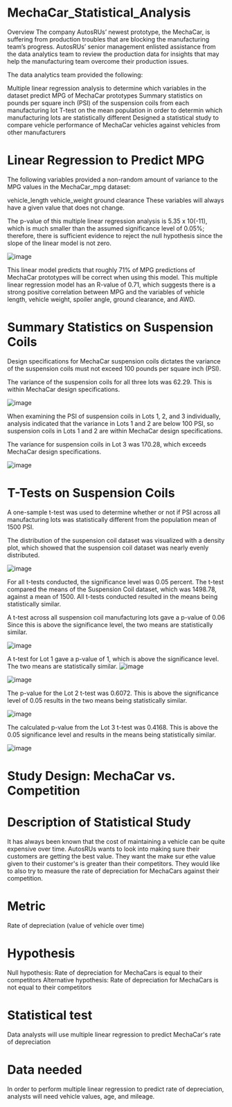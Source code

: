 # MechaCar_Statistical_Analysis

Overview
The company AutosRUs’ newest prototype, the MechaCar, is suffering from production troubles that are blocking the manufacturing team’s progress. AutosRUs’ senior management enlisted assistance from the data analytics team to review the production data for insights that may help the manufacturing team overcome their production issues.

The data analytics team provided the following:

Multiple linear regression analysis to determine which variables in the dataset predict MPG of MechaCar prototypes
Summary statistics on pounds per square inch (PSI) of the suspension coils from each manufacturing lot
T-test on the mean population in order to determin which manufacturing lots are statistically different
Designed a statistical study to compare vehicle performance of MechaCar vehicles against vehicles from other manufacturers

# Linear Regression to Predict MPG
The following variables provided a non-random amount of variance to the MPG values in the MechaCar_mpg dataset:

vehicle_length
vehicle_weight
ground clearance
These variables will always have a given value that does not change.

The p-value of this multiple linear regression analysis is 5.35 x 10(-11), which is much smaller than the assumed significance level of 0.05%; therefore, there is sufficient evidence to reject the null hypothesis since the slope of the linear model is not zero.

![image](https://user-images.githubusercontent.com/102105537/177051964-6bf3f7e4-c813-4204-ba2a-dc21f2708f2b.png)


This linear model predicts that roughly 71% of MPG predictions of MechaCar prototypes will be correct when using this model. This multiple linear regression model has an R-value of 0.71, which suggests there is a strong positive correlation between MPG and the variables of vehicle length, vehicle weight, spoiler angle, ground clearance, and AWD.

# Summary Statistics on Suspension Coils
Design specifications for MechaCar suspension coils dictates the variance of the suspension coils must not exceed 100 pounds per square inch (PSI).

The variance of the suspension coils for all three lots was 62.29. This is within MechaCar design specifications.

![image](https://user-images.githubusercontent.com/102105537/177052235-d4a4368d-8ca0-4fdc-81c3-bea139b14375.png)

When examining the PSI of suspension coils in Lots 1, 2, and 3 individually, analysis indicated that the variance in Lots 1 and 2 are below 100 PSI, so suspension coils in Lots 1 and 2 are within MechaCar design specifications.

The variance for suspension coils in Lot 3 was 170.28, which exceeds MechaCar design specifications.

![image](https://user-images.githubusercontent.com/102105537/177052262-9714a31b-be3f-4f17-82ce-83767eaa00dd.png)

# T-Tests on Suspension Coils
A one-sample t-test was used to determine whether or not if PSI across all manufacturing lots was statistically different from the population mean of 1500 PSI.

The distribution of the suspension coil dataset was visualized with a density plot, which showed that the suspension coil dataset was nearly evenly distributed.

![image](https://user-images.githubusercontent.com/102105537/177052299-e7507c91-0d4d-4265-8a23-8c1fc910d554.png)

For all t-tests conducted, the significance level was 0.05 percent. The t-test compared the means of the Suspension Coil dataset, which was 1498.78, against a mean of 1500. All t-tests conducted resulted in the means being statistically similar.

A t-test across all suspension coil manufacturing lots gave a p-value of 0.06 Since this is above the significance level, the two means are statistically similar.

![image](https://user-images.githubusercontent.com/102105537/177052381-7a3cb639-de37-4aef-99ee-855ca02332d3.png)


A t-test for Lot 1 gave a p-value of 1, which is above the significance level. The two means are statistically similar.	
![image](https://user-images.githubusercontent.com/102105537/177052564-7a8483d3-8c63-4430-be1e-1fbc377d020e.png)


![image](https://user-images.githubusercontent.com/102105537/177052449-99e7113d-c7b1-499b-a69f-1033baaadc6d.png)

The p-value for the Lot 2 t-test was 0.6072. This is above the significance level of 0.05 results in the two means being statistically similar.

![image](https://user-images.githubusercontent.com/102105537/177052470-919f0b7c-5cbf-439a-94a8-6dd331b70708.png)

The calculated p-value from the Lot 3 t-test was 0.4168. This is above the 0.05 significance level and results in the means being statistically similar.			
			
![image](https://user-images.githubusercontent.com/102105537/177052493-f28fbc5d-4760-4059-97f4-a1ad98ed65f1.png)


# Study Design: MechaCar vs. Competition
# Description of Statistical Study
It has always been known that the cost of maintaining a vehicle can be quite expensive over time. AutosRUs wants to look into making sure their customers are getting the best value. They want the make sur ethe value given to their customer's is greater than their competitors. They would like to also try to measure the rate of depreciation for MechaCars against their competition.

# Metric
Rate of depreciation (value of vehicle over time)
# Hypothesis
Null hypothesis: Rate of depreciation for MechaCars is equal to their competitors
Alternative hypothesis: Rate of depreciation for MechaCars is not equal to their competitors
# Statistical test
Data analysts will use multiple linear regression to predict MechaCar's rate of depreciation

# Data needed
In order to perform multiple linear regression to predict rate of depreciation, analysts will need vehicle values, age, and mileage.
